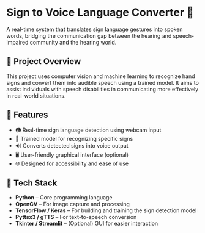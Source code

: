 # Sign to Voice Language Converter 🤟

A real-time system that translates sign language gestures into spoken words, bridging the communication gap between the hearing and speech-impaired community and the hearing world.

## 🧠 Project Overview

This project uses computer vision and machine learning to recognize hand signs and convert them into audible speech using a trained model. It aims to assist individuals with speech disabilities in communicating more effectively in real-world situations.

## 🔧 Features

- 📷 Real-time sign language detection using webcam input
- 🧠 Trained model for recognizing specific signs
- 🔊 Converts detected signs into voice output
- 🖥️ User-friendly graphical interface (optional)
- 🌐 Designed for accessibility and ease of use

## 🚀 Tech Stack

- **Python** – Core programming language
- **OpenCV** – For image capture and processing
- **TensorFlow / Keras** – For building and training the sign detection model
- **Pyttsx3 / gTTS** – For text-to-speech conversion
- **Tkinter / Streamlit** – (Optional) GUI for easier interaction

